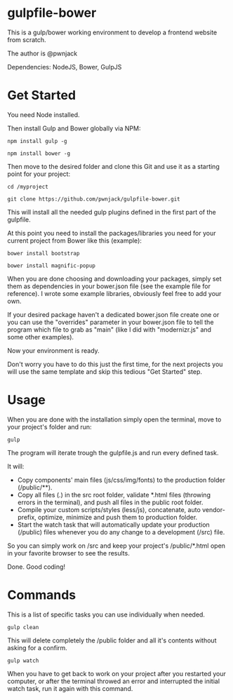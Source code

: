 gulpfile-bower
==============

This is a gulp/bower working environment to develop a frontend website from scratch.

The author is @pwnjack

Dependencies: NodeJS, Bower, GulpJS


Get Started
===========

You need Node installed.

Then install Gulp and Bower globally via NPM:

    npm install gulp -g

    npm install bower -g

Then move to the desired folder and clone this Git and use it as a starting point for your project:
    
    cd /myproject

    git clone https://github.com/pwnjack/gulpfile-bower.git

This will install all the needed gulp plugins defined in the first part of the gulpfile.

At this point you need to install the packages/libraries you need for your current project from Bower like this (example):

    bower install bootstrap

    bower install magnific-popup

When you are done choosing and downloading your packages, simply set them as dependencies in your bower.json file (see the example file for reference).
I wrote some example libraries, obviously feel free to add your own.

If your desired package haven't a dedicated bower.json file create one or you can use the "overrides" parameter in your bower.json file to tell the program which file to grab as "main" (like I did with "modernizr.js" and some other examples).

Now your environment is ready.

Don't worry you have to do this just the first time, for the next projects you will use the same template and skip this tedious "Get Started" step.


Usage
=====

When you are done with the installation simply open the terminal, move to your project's folder and run:

    gulp

The program will iterate trough the gulpfile.js and run every defined task.

It will:

- Copy components' main files (js/css/img/fonts) to the production folder (/public/**).
- Copy all files (*.*) in the src root folder, validate *.html files (throwing errors in the terminal), and push all files in the public root folder.
- Compile your custom scripts/styles (less/js), concatenate, auto vendor-prefix, optimize, minimize and push them to production folder.
- Start the watch task that will automatically update your production (/public) files whenever you do any change to a development (/src) file.

So you can simply work on /src and keep your project's /public/*.html open in your favorite browser to see the results.

Done. Good coding!

Commands
========

This is a list of specific tasks you can use individually when needed.

    gulp clean

This will delete completely the /public folder and all it's contents without asking for a confirm.

    gulp watch 

When you have to get back to work on your project after you restarted your computer, or after the terminal throwed an error and interrupted the initial watch task, run it again with this command.
